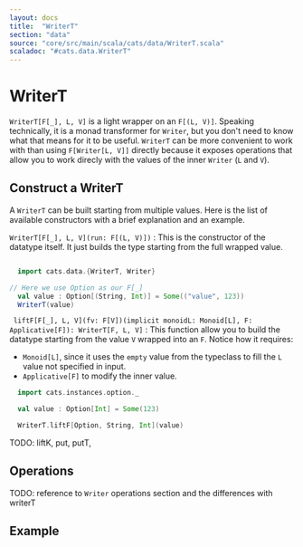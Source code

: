 ```yaml
---
layout: docs
title:  "WriterT"
section: "data"
source: "core/src/main/scala/cats/data/WriterT.scala"
scaladoc: "#cats.data.WriterT"
---
```

# WriterT

`WriterT[F[_], L, V]` is a light wrapper on an `F[(L,
V)]`. Speaking technically, it is a monad transformer for `Writer`,
but you don't need to know what that means for it to be
useful. `WriterT` can be more convenient to work with than using
`F[Writer[L, V]]` directly because it exposes operations that allow
you to work direcly with the values of the inner `Writer` (`L` and
`V`).

## Construct a WriterT

A `WriterT` can be built starting from multiple values. Here is the
list of available constructors with a brief explanation and an
example.

`WriterT[F[_], L, V](run: F[(L, V)])`
:  This is the constructor of the datatype itself. It just builds the
   type starting from the full wrapped value.

```scala mdoc

  import cats.data.{WriterT, Writer}

// Here we use Option as our F[_]
  val value : Option[(String, Int)] = Some(("value", 123))
  WriterT(value)
```

` liftF[F[_], L, V](fv: F[V])(implicit monoidL: Monoid[L], F: Applicative[F]): WriterT[F, L, V]`
:  This function allow you to build the datatype starting from the
   value `V` wrapped into an `F`. Notice how it requires:
   * `Monoid[L]`, since it uses the `empty` value from the typeclass
   to fill the `L` value not specified in input.
   * `Applicative[F]` to modify the inner value.

```scala mdoc:nest
  import cats.instances.option._

  val value : Option[Int] = Some(123)

  WriterT.liftF[Option, String, Int](value)
```

TODO: liftK, put, putT,

## Operations

TODO: reference to `Writer` operations section and the differences
with writerT

## Example
